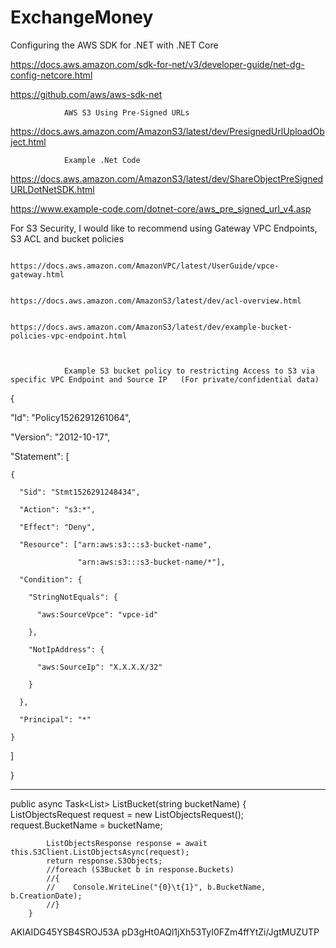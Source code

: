 # ExchangeMoney
Configuring the AWS SDK for .NET with .NET Core

https://docs.aws.amazon.com/sdk-for-net/v3/developer-guide/net-dg-config-netcore.html

https://github.com/aws/aws-sdk-net

 

                AWS S3 Using Pre-Signed URLs

https://docs.aws.amazon.com/AmazonS3/latest/dev/PresignedUrlUploadObject.html

 

                Example .Net Code

https://docs.aws.amazon.com/AmazonS3/latest/dev/ShareObjectPreSignedURLDotNetSDK.html

https://www.example-code.com/dotnet-core/aws_pre_signed_url_v4.asp

 

For S3 Security, I would like to recommend using  Gateway VPC Endpoints, S3 ACL and bucket policies     

                                https://docs.aws.amazon.com/AmazonVPC/latest/UserGuide/vpce-gateway.html

                                https://docs.aws.amazon.com/AmazonS3/latest/dev/acl-overview.html

                                https://docs.aws.amazon.com/AmazonS3/latest/dev/example-bucket-policies-vpc-endpoint.html

 

                Example S3 bucket policy to restricting Access to S3 via  specific VPC Endpoint and Source IP   (For private/confidential data)

{

  "Id": "Policy1526291261064",

  "Version": "2012-10-17",

  "Statement": [

    {

      "Sid": "Stmt1526291248434",

      "Action": "s3:*",

      "Effect": "Deny",

      "Resource": ["arn:aws:s3:::s3-bucket-name",

                   "arn:aws:s3:::s3-bucket-name/*"],

      "Condition": {

        "StringNotEquals": {

          "aws:SourceVpce": "vpce-id"

        },

        "NotIpAddress": {

          "aws:SourceIp": "X.X.X.X/32"

        }

      },

      "Principal": "*"

    }

  ]

}

---------------
public async Task<List<S3Object>> ListBucket(string bucketName)
        {
            ListObjectsRequest request = new ListObjectsRequest();
            request.BucketName = bucketName;

            ListObjectsResponse response = await this.S3Client.ListObjectsAsync(request);
            return response.S3Objects;
            //foreach (S3Bucket b in response.Buckets)
            //{
            //    Console.WriteLine("{0}\t{1}", b.BucketName, b.CreationDate);
            //}
        }


AKIAIDG45YSB4SROJ53A
pD3gHt0AQl1jXh53TyI0FZm4ffYtZi/JgtMUZUTP
